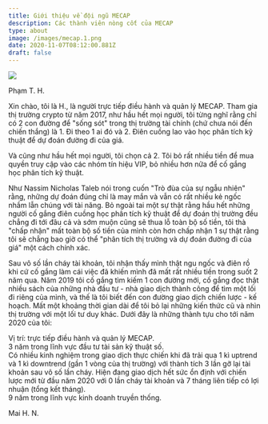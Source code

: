 ```yaml
---
title: Giới thiệu về đội ngũ MECAP
description: Các thành viên nòng cốt của MECAP
type: about
image: /images/mecap.1.png
date: 2020-11-07T08:12:00.881Z
draft: false
---
```

![](/images/photo_2020-11-07_15-54-44.jpg)

Phạm T. H.

Xin chào, tôi là H., là người trực tiếp điều hành và quản lý MECAP. Tham gia thị trường crypto từ năm 2017, như hầu hết mọi người, tôi từng nghĩ rằng chỉ có 2 con đường để "sống sót" trong thị trường tài chính (chứ chưa nói đến chiến thắng) là 1. Đi theo 1 ai đó và 2. Điên cuồng lao vào học phân tích kỹ thuật để dự đoán đường đi của giá.

Và cũng như hầu hết mọi người, tôi chọn cả 2. Tôi bỏ rất nhiều tiền để mua quyền truy cập vào các nhóm tín hiệu VIP, bỏ nhiều hơn nữa để cố gắng học phân tích kỹ thuật. 

Như Nassim Nicholas Taleb nói trong cuốn "Trò đùa của sự ngẫu nhiên" rằng, những dự đoán đúng chỉ là may mắn và vẫn có rất nhiều kẻ ngốc nhầm lẫn chúng với tài năng. Bỏ ngoài tai một sự thật rằng hầu hết những người cố gắng điên cuồng học phân tích kỹ thuật để dự đoán thị trường đều chẳng đi tới đâu cả và sớm muộn cũng sẽ thua lỗ toàn bộ số tiền, tôi thà "chấp nhận" mất toàn bộ số tiền của mình còn hơn chấp nhận 1 sự thật rằng tôi sẽ chẳng bao giờ có thể "phân tích thị trường và dự đoán đường đi của giá" một cách chính xác.

Sau vô số lần cháy tài khoản, tôi nhận thấy mình thật ngu ngốc và điên rồ khi cứ cố gắng làm cái việc đã khiến mình đã mất rất nhiều tiền trong suốt 2 năm qua. Năm 2019 tôi cố gắng tìm kiếm 1 con đường mới, cố gắng đọc thật nhiều sách của những nhà đầu tư - nhà giao dịch thành công để tìm một lối đi riêng của mình, và thế là tôi biết đến con đường giao dịch chiến lược - kế hoạch. Mất một khoảng thời gian dài để tôi bỏ lại những kiến thức cũ và nhìn thị trường với một lối tư duy khác. Dưới đây là những thành tựu cho tới năm 2020 của tôi:

Vị trí: trực tiếp điều hành và quản lý MECAP.\
3 năm trong lĩnh vực đầu tư tài sản kỹ thuật số.\
Có nhiều kinh nghiệm trong giao dịch thực chiến khi đã trải qua 1 kì uptrend và 1 kì downtrend (gần 1 vòng của thị trường) với thành tích 3 lần gỡ lại tài khoản sau vô số lần cháy. Hiện đang giao dịch hết sức ổn định với chiến lược mới từ đầu năm 2020 với 0 lần cháy tài khoản và 7 tháng liên tiếp có lợi nhuận (tổng kết tháng).\
9 năm trong lĩnh vực kinh doanh truyền thống.



Mai H. N.